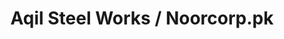 ---
title: "Aqil Steel Works / Noorcorp.pk"
url: /karachi/aqil-steel-works-noorcorp-pk/
shop: shop
---